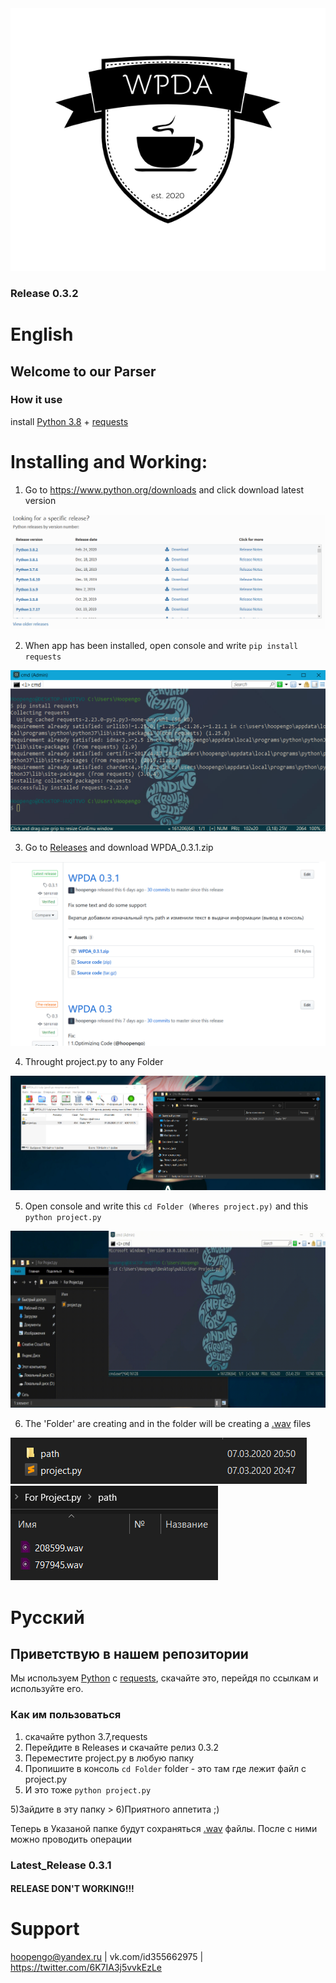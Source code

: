 <img src="/assets/logo.png" />

### Release 0.3.2

# English
## Welcome to our Parser

### How it use
install [Python 3.8](https://www.python.org/) + [requests](https://pypi.org/project/requests/)
# Installing and Working:
1) Go to https://www.python.org/downloads and click download latest version
<img src="/assets/Download.png"/>

2) When app has been installed, open console and write ```pip install requests```
<img src="/assets/2020-03-07_19-53-07.png" />

3) Go to [Releases](https://github.com/hoopengo/wav-Parser-Donation-Alerts/releases) and download WPDA_0.3.1.zip
<img src="/assets/2020-03-07_20-18-13.png" />

4) Throught project.py to any Folder
<img src="/assets/2020-03-07_20-23-54.png" />

5) Open console and write this ```cd Folder (Wheres project.py)``` and this ```python project.py ```
<img src="/assets/Trello-6.gif" /> 

6) The 'Folder' are creating and in the folder will be creating a [.wav](https://ru.wikipedia.org/wiki/WAV) files
<img src="/assets/2020-03-07_21-02-44.png"/>
<img src="/assets/2020-03-07_21-03-41.png"/>

# Русский
## Приветствую в нашем репозитории
Мы используем [Python](https://www.python.org/) c [requests](https://pypi.org/project/requests/), скачайте это, перейдя по ссылкам и используйте его.

### Как им пользоваться
1) скачайте python 3.7,requests
2) Перейдите в Releases и скачайте релиз 0.3.2
3) Переместите project.py в любую папку
3) Пропишите в консоль ```cd Folder``` folder - это там где лежит файл с project.py
4) И это тоже ```python project.py```

5)Зайдите в эту папку > 6)Приятного аппетита ;)

Теперь в Указаной папке будут сохраняться [.wav](https://ru.wikipedia.org/wiki/WAV) файлы. После с ними можно проводить операции
### Latest_Release 0.3.1
#### RELEASE DON'T WORKING!!!
# Support
hoopengo@yandex.ru | vk.com/id355662975 | https://twitter.com/6K7IA3j5vvkEzLe
